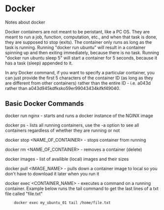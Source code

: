# Docker
Notes about docker

Docker containers are not meant to be peristant, like a PC OS. They are meant to run a job, function, computation, etc., and when that task is done, they are supposed to stop (exits). The container only runs as long as the task is running. Running "docker run ubuntu" will result in a container spinning up and then exiting immediately, because there is no task. Running "docker run ubuntu sleep 5" will start a container for 5 seconds, because it has a task (sleep) appended to it.

In any Docker command, if you want to specify a particular container, you can just provide the first 5 characters of the container ID (as long as they are different from other containers) rather than the entire ID - i.e. a043d rather than a043d945kdfksko59er99043434kifkf49040.

## Basic Docker Commands

docker run nginx - starts and runs a docker instance of the NGINX image

docker ps - lists all running containers, use the -a option to see all containers regardless of whether they are running or not

docker stop <NAME_OF_CONTAINER> - stops container from running

docker rm <NAME_OF_CONTAINER> - removes a container (delete)

docker images - list of availible (local) images and their sizes
    
docker pull <IMAGE_NAME> - pulls down a container image to local so you don't have to download it later when you run it

docker exec <CONTAINER_NAME> <COMMAND> - executes a command on a running container. Example below runs the tail command to get the last lines of a txt file called "file.txt"
    
        docker exec my_ubuntu_01 tail /home/file.txt

